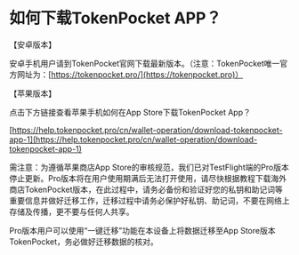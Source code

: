 # 如何下载TokenPocket APP？

【安卓版本】

安卓手机用户请到TokenPocket官网下载最新版本。（注意：TokenPocket唯一官方网址为：[https://tokenpocket.pro/](https://tokenpocket.pro)）

 

【苹果版本】

点击下方链接查看苹果手机如何在App Store下载TokenPocket App？

[https://help.tokenpocket.pro/cn/wallet-operation/download-tokenpocket-app-1](https://help.tokenpocket.pro/cn/wallet-operation/download-tokenpocket-app-1)



需注意：为遵循苹果商店App Store的审核规范，我们已对TestFlight端的Pro版本停止更新。Pro版本将在用户使用期满后无法打开使用，请尽快根据教程下载海外商店TokenPocket版本，在此过程中，请务必备份和验证好您的私钥和助记词等重要信息并做好迁移工作，迁移过程中请务必保护好私钥、助记词，不要在网络上存储及传播，更不要与任何人共享。

 

Pro版本用户可以使用“一键迁移”功能在本设备上将数据迁移至App Store版本TokenPocket，务必做好迁移数据的核对。

 
